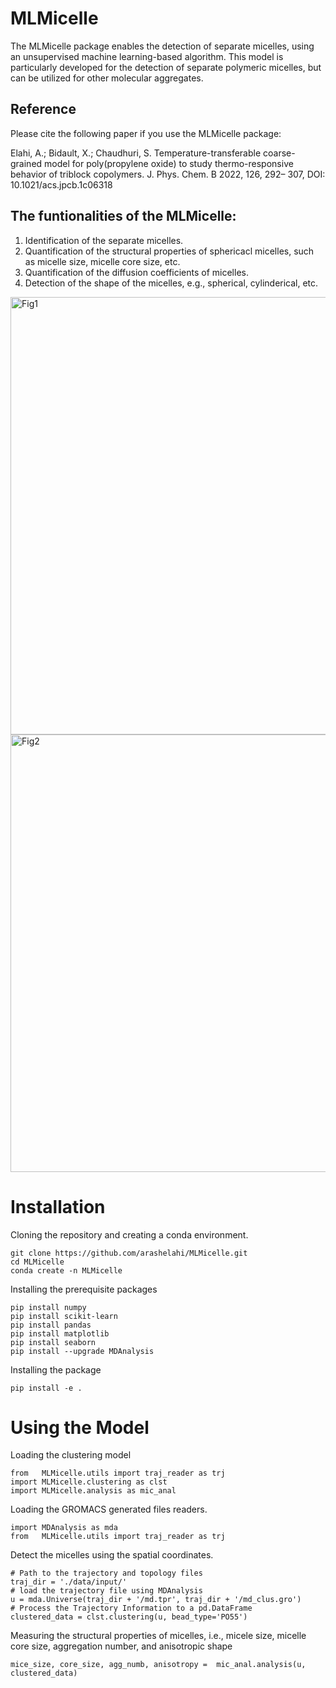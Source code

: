# MLMicelle
The MLMicelle package enables the detection of separate micelles, using an unsupervised machine learning-based algorithm. This model is particularly developed for the detection of separate polymeric micelles, but can be utilized for other molecular aggregates.

## Reference
Please cite the following paper if you use the MLMicelle package:

Elahi, A.; Bidault, X.; Chaudhuri, S. Temperature-transferable coarse-grained model for poly(propylene oxide) to study thermo-responsive behavior of triblock copolymers. J. Phys. Chem. B 2022, 126, 292– 307,  DOI: 10.1021/acs.jpcb.1c06318


## The funtionalities of the MLMicelle:
1. Identification of the separate micelles.
2. Quantification of the structural properties of sphericacl micelles, such as micelle size, micelle core size, etc.
3. Quantification of the diffusion coefficients of micelles.
4. Detection of the shape of the micelles, e.g., spherical, cylinderical, etc.

<img width="700" alt="Fig1" src="https://github.com/user-attachments/assets/52c20287-a657-415b-8fe4-feaadb5fd4d4">
<img width="700" alt="Fig2" src="https://github.com/user-attachments/assets/33e645c9-bd44-436e-be0c-7f36470d4135">



# Installation
Cloning the repository and creating a conda environment.
``` 
git clone https://github.com/arashelahi/MLMicelle.git
cd MLMicelle
conda create -n MLMicelle
```
Installing the prerequisite packages
```
pip install numpy
pip install scikit-learn
pip install pandas
pip install matplotlib
pip install seaborn
pip install --upgrade MDAnalysis
```

Installing the package
```
pip install -e .

```
# Using the Model

Loading the clustering model
```
from   MLMicelle.utils import traj_reader as trj
import MLMicelle.clustering as clst
import MLMicelle.analysis as mic_anal

```

Loading the GROMACS generated files readers.

```
import MDAnalysis as mda
from   MLMicelle.utils import traj_reader as trj
```

Detect the micelles using the spatial coordinates.

```
# Path to the trajectory and topology files
traj_dir = './data/input/' 
# load the trajectory file using MDAnalysis
u = mda.Universe(traj_dir + '/md.tpr', traj_dir + '/md_clus.gro')
# Process the Trajectory Information to a pd.DataFrame
clustered_data = clst.clustering(u, bead_type='PO55') 
```
Measuring the structural properties of micelles, i.e., micele size, micelle core size, aggregation number, and anisotropic shape

```
mice_size, core_size, agg_numb, anisotropy =  mic_anal.analysis(u, clustered_data) 


```


